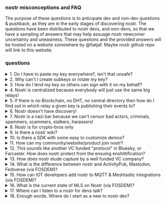 ### nostr misconceptions and FAQ
The purpose of these questions is to anticipate dev and non-dev questions & pushback, as they are in the early stages of discovering nostr. The questions have been distributed to nostr devs, and non-devs, so that we have a sampling of answers that may help assuage nostr newcomer uncertainty and uneasiness. These questions and the provided answers will be hosted on a website somewhere by @fiatjaf. Maybe nostr github repo will link to this website.

### questions

<details>

<summary>1. Do I have to paste my key everywhere?, isn't that unsafe? </summary>

`No, you should only enter your key into a few trusted applications or devices. however most newer clients only support pasting your key in because its the easiest way for the developer to build the client.` -[hzrd149](https://github.com/hzrd149/)

`No, you don't have to, but many clients allow you to do so out of ease of use. If the client supports using something called Amber, or a Remote Signer, or a browser extension, I would recommend you to use those instead as they are more secure and help keep your private key safe. It's not recommended to paste your key into unknown or new applications. It is okay to generate burner or new keys to try things out.` -[Derek Ross](https://njump.me/npub18ams6ewn5aj2n3wt2qawzglx9mr4nzksxhvrdc4gzrecw7n5tvjqctp424)

`No, but it depends on the platform and app used. Most mobile apps default to key pasting, and some offer to back them up in the user's cloud storage. On desktop it's recommended to use a browser extension that stores the private key allowing the user to sign events. Pasting a private key into a malicious app, or accidentally pasting it publicly will compromise the key permanently. There are also remote signing methods, but there is a steeper learning curve for users who are only accustomed to traditional login methods.` -[The: Daniel](https://njump.me/npub1aeh2zw4elewy5682lxc6xnlqzjnxksq303gwu2npfaxd49vmde6qcq4nwx)

`You can paste your nsec into various applications, but if you're concerned about security, you probably shouldn't. Alternatively, you can use a bunker, which is an application that holds your nsec and signs events with it (e.g. Amber).` -[pip](https://njump.me/npub176p7sup477k5738qhxx0hk2n0cty2k5je5uvalzvkvwmw4tltmeqw7vgup)

`Use a browser extension. Some remote signer apps like Amber also work but some others are hard to use, do not give you full control over access policies and have subpar code quality` -[semisol](https://njump.me/npub12262qa4uhw7u8gdwlgmntqtv7aye8vdcmvszkqwgs0zchel6mz7s6cgrkj)

`Mostly, and yes. Giving an app your key gives them the ability to publish things on your behalf, and it's impossible to know after you've removed a key from an app that it's really gone. So only put your important keys in apps you really trust.` -[Matt Lorentz](https://njump.me/npub16zsllwrkrwt5emz2805vhjewj6nsjrw0ge0latyrn2jv5gxf5k0q5l92l7)


</details>

<details>

<summary>2. Why can't I create subkeys or rotate my key? </summary>

`Complexity. Creating subkeys is easy, but supporting subkeys and by extension permissions and key rotation in all clients is almost impossible.` -[hzrd149](https://github.com/hzrd149/)

`People smarter than me have said that this is too hard to implement. I wish that we had this feature. It would make things easier for the inevitable happens for most people.` -[Derek Ross](https://njump.me/npub18ams6ewn5aj2n3wt2qawzglx9mr4nzksxhvrdc4gzrecw7n5tvjqctp424)

`You can generate subkeys from your master key (see NIP 6). Rotating a key means communicating to the world in a non-ambiguous way what your next key will be. In the case of a hack, this can lead to race conditions (e.g. the hacker and you try to rotate the key at the same time). Today, there are no good ways to solve such race conditions other than anchoring on a blockchain. However, in the future, with Frost and the like (I think), you'll be able to have a threshold of keys. If at least m out of n keys sign, then the signature is valid (say 2 out of 3). If you lose one of the keys, you can create a new set of keys corresponding to the old public key, so rotating keys is not necessary.` -[pip](https://njump.me/npub176p7sup477k5738qhxx0hk2n0cty2k5je5uvalzvkvwmw4tltmeqw7vgup)

`There is no reason except that no one wants to start implementing it because it’s “too complex”, and the amount of NIP bikeshedding.` -[semisol](https://njump.me/npub12262qa4uhw7u8gdwlgmntqtv7aye8vdcmvszkqwgs0zchel6mz7s6cgrkj)

`Nostr is designed to be the simplest protocol that works, so one key = one account. Subkeys and rotation would mean that every app needs a significant amount of code to tie multiple keys to a single identity.` -[Matt Lorentz](https://njump.me/npub16zsllwrkrwt5emz2805vhjewj6nsjrw0ge0latyrn2jv5gxf5k0q5l92l7)


</details>

<details>

<summary>3. How do I lend my key so others can sign with it on my behalf? </summary>

`Remote signers seem to be the best method to allow apps and other users sign on your behalf. they allow you to give out a unique API endpoint of sorts that lets the other user or client ask you to sign something` -[hzrd149](https://github.com/hzrd149/)

`You utilize something called a Remote Signer or an nsecbunker application with policies and key management features. These include tools such as Amber, NAK, Keycast, or Knox.`
-[Derek Ross](https://njump.me/npub18ams6ewn5aj2n3wt2qawzglx9mr4nzksxhvrdc4gzrecw7n5tvjqctp424)

`with bunkers (currently many work like shit)` -[pip](https://njump.me/npub176p7sup477k5738qhxx0hk2n0cty2k5je5uvalzvkvwmw4tltmeqw7vgup)

`Remote signers. Most do not allow fine grained access policies though.` -[semisol](https://njump.me/npub12262qa4uhw7u8gdwlgmntqtv7aye8vdcmvszkqwgs0zchel6mz7s6cgrkj)

`You should never lend someone you don't trust your key. You can look for a "signer" app you trust that has a good permissions system and will sign requests from other apps if they meet the criteria you specify.` -[Matt Lorentz](https://njump.me/npub16zsllwrkrwt5emz2805vhjewj6nsjrw0ge0latyrn2jv5gxf5k0q5l92l7)

</details>

<details>

<summary>4. Nostr is centralized because everybody will just use the same big relays! </summary>

`Yes, large data and connection speeds tend to cause centralization. however the data itself (events) is cryptographically signed so its possible for it to live on multiple servers and still be verifiable. This does not prevent centralization it only ensures that the authenticity of the data is no longer tied to the server it came from` -[hzrd149](https://github.com/hzrd149/)

`This is a common misconception. The Outbox and Inbox model fixes this, enabling users from all around the world to all run their very own relays and still be able to communicate together. For this to happen, all clients need to upgrade to NIP-65 to enable Outbox/Inbox models. I feel that we'll end up having a plethora of family relays, community relays, making nostr much more decentralized and sustainable.`-[Derek Ross](https://njump.me/npub18ams6ewn5aj2n3wt2qawzglx9mr4nzksxhvrdc4gzrecw7n5tvjqctp424)

`The fiatjaf analogy holds: relays are like websites, and not everyone visits the same websites. If anything, direct monetization with bitcoin allows smaller relays to thrive.` --[pip](https://njump.me/npub176p7sup477k5738qhxx0hk2n0cty2k5je5uvalzvkvwmw4tltmeqw7vgup)

`Doesn’t matter because people can switch relays and migrate their data easily` -[semisol](https://njump.me/npub12262qa4uhw7u8gdwlgmntqtv7aye8vdcmvszkqwgs0zchel6mz7s6cgrkj)

</details>

<details>

<summary>5. If there is no Blockchain, no DHT, no central directory then how do I find out in which relay a given key is publishing their events to?</summary>

` every relay is a local directory similar to a phone book (yellow pages), the relays tend to be topic or location specific so you only need to find the general topic or area where the key publishes to be able to find their home relays` -[hzrd149](https://github.com/hzrd149/)

`I would look at a user's profile and see which relays they're using, but this also can be a bit confusing, because clients don't always surface this information easily, confusing profile relays and Outbox relays. Plus, anyone can broadcast an event to any public relay.` -[Derek Ross](https://njump.me/npub18ams6ewn5aj2n3wt2qawzglx9mr4nzksxhvrdc4gzrecw7n5tvjqctp424)

`You can ask some specialized relays, but the question is backwards. If you want to find the events of an npub, it's because you have have already seen some of the contents of the npub, and already know the npub, which means you have had contact with it before. Why else would you want to find the events of a random string?` -[pip](https://njump.me/npub176p7sup477k5738qhxx0hk2n0cty2k5je5uvalzvkvwmw4tltmeqw7vgup)

`Large directories and from existing relays.` -[semisol](https://njump.me/npub12262qa4uhw7u8gdwlgmntqtv7aye8vdcmvszkqwgs0zchel6mz7s6cgrkj)

`You try as hard as you can, and it turns out that's generally enough.` -[Matt Lorentz](https://njump.me/npub16zsllwrkrwt5emz2805vhjewj6nsjrw0ge0latyrn2jv5gxf5k0q5l92l7)

</details>

<details>

<summary>6. Nostr doesn't have discovery! </summary>

` Follow random people, ask more questions. nostr isn't curated like other platforms and wont automatically serve you the content you want to see, you have to go find it` -[hzrd149](https://github.com/hzrd149/)

`At the protocol level, Nostr does not have discovery, that is correct. However, many clients are working on various forms of user discovery such as trending topics, trending users, trending notes, Web of Trust, various feed algorithms, and more. If your client doesn't have user and content discovery, then you should check out one of the clients that do.`-[Derek Ross](https://njump.me/npub18ams6ewn5aj2n3wt2qawzglx9mr4nzksxhvrdc4gzrecw7n5tvjqctp424)

`It does.` -[pip](https://njump.me/npub176p7sup477k5738qhxx0hk2n0cty2k5je5uvalzvkvwmw4tltmeqw7vgup)

`Discovery is a not very hard to solve problem that most devs do not prioritize, because it isn’t a problem for them.` -[semisol](https://njump.me/npub12262qa4uhw7u8gdwlgmntqtv7aye8vdcmvszkqwgs0zchel6mz7s6cgrkj)

`Not true! Nostr has search engines and recommendation algorithms just like other networks. However the amount of time and money spent optimizing Nostr apps for "engagement" is nothing compared to Big Tech platforms, so you likely find less personalized entertainment being served to you on silver platter here.` -[Matt Lorentz](https://njump.me/npub16zsllwrkrwt5emz2805vhjewj6nsjrw0ge0latyrn2jv5gxf5k0q5l92l7)

</details>

<details>

<summary>7. Nostr is a nazi bar because we can't censor bad actors, criminals, spammers, scammers, stalkers, harassers! </summary>

` nostr shares a lot of similarities with the internet in this way. communities and smaller public spaces will have moderation but there is no way to prevent the distasteful people from creating their own communities` -[hzrd149](https://github.com/hzrd149/)

`There is the potential for this, but I feel that user controls, user tools, and community moderations via Web of Trust and reporting can resolve a lot of these issues. `-[Derek Ross](https://njump.me/npub18ams6ewn5aj2n3wt2qawzglx9mr4nzksxhvrdc4gzrecw7n5tvjqctp424)

`Nostr is different than centralized networks because the user is entirely in control of the content they choose to see. By using whitelisted relays and mute lists, users can avoid interacting with spammers and other users who post content they object to. It's true that anyone with a valid key can use the network, but this also provides censorship resistance for everyone. In addition, the difficulty of permanently deleting content may also decrease the likelihood of Nostr being used by bad actors.` -[The: Daniel](https://njump.me/npub1aeh2zw4elewy5682lxc6xnlqzjnxksq303gwu2npfaxd49vmde6qcq4nwx)

`Relays are responsible for moderation, and most relays don’t care until they are forced to act` -[semisol](https://njump.me/npub12262qa4uhw7u8gdwlgmntqtv7aye8vdcmvszkqwgs0zchel6mz7s6cgrkj)

`I haven't seen many Nazis but It's true that the public space on Nostr has attracted a lot of folks who aren't welcomed on the big platforms. But Nostr isn't just the global feed you find in a Twitter-like app. It's full of private spaces like groups, audio chats, and private DMs. So if your people aren't the type to be shouting in the town square you might need to look a little harder for them.` -[Matt Lorentz](https://njump.me/npub16zsllwrkrwt5emz2805vhjewj6nsjrw0ge0latyrn2jv5gxf5k0q5l92l7)

</details>

<details>

<summary>8. Nostr is for crypto-bros only </summary>

`crypto bros like experimental technology so they are the first adopters, but there are smaller communities talking about other topics and as they continue to grow things will get a lot more interesting` -[hzrd149](https://github.com/hzrd149/)

`Nope. Nostr is for Bitcoin bros only! Joking... Don't publish that. Nostr is for everyone, because everyone deserves the freedom to communicate. At this time, the portion of the population that recognizes the need for freedom of communication is also the same crowd that recognizes the need for freedom to transact. Someone has to be first to the social media revolution and right now, it's those that recognize the need for decentralization and censorship resistant communication such as freedom fighters and Bitcoiners. Nostr doesn't need Bitcoin and Bitcoin doesn't need Nostr, but they do do have a beautiful symbiotic relationship together. `-[Derek Ross](https://njump.me/npub18ams6ewn5aj2n3wt2qawzglx9mr4nzksxhvrdc4gzrecw7n5tvjqctp424)

`There is a significant overlap between a want for decentralization and bitcoiners` -[semisol](https://njump.me/npub12262qa4uhw7u8gdwlgmntqtv7aye8vdcmvszkqwgs0zchel6mz7s6cgrkj)

`Keep your voice down. The Bitcoiners will be really mad if they hear you calling them crypto-bros.` -[Matt Lorentz](https://njump.me/npub16zsllwrkrwt5emz2805vhjewj6nsjrw0ge0latyrn2jv5gxf5k0q5l92l7)


</details>

<details>

<summary>9. Is there a nostr wiki? </summary>

` There are some getting started guides, but I don't know of any nostr wiki yet` -[hzrd149](https://github.com/hzrd149/)

`There is a client called Wikifreedia, but there is no official Wiki. I've honestly thought about trying to create a Wiki for every client, then each client could link to the Wiki to have their users find help and support. I still think someone should build this. I don't have time. It's needed.`-[Derek Ross](https://njump.me/npub18ams6ewn5aj2n3wt2qawzglx9mr4nzksxhvrdc4gzrecw7n5tvjqctp424)

`No` -[semisol](https://njump.me/npub12262qa4uhw7u8gdwlgmntqtv7aye8vdcmvszkqwgs0zchel6mz7s6cgrkj)

`Yes! There is a decentralized wiki woven across the network with many ways to access it.
` -[Matt Lorentz](https://njump.me/npub16zsllwrkrwt5emz2805vhjewj6nsjrw0ge0latyrn2jv5gxf5k0q5l92l7)


</details>

<details>

<summary>10. Is there a SDK with some easy to customize demos? </summary>

` There are a ton of great SDKs and simple apps on https://github.com/aljazceru/awesome-nostr` -[hzrd149](https://github.com/hzrd149/)

`There is the Nostr Development Kit and other SDKs, but I am not aware of buildable demos.`-[Derek Ross](https://njump.me/npub18ams6ewn5aj2n3wt2qawzglx9mr4nzksxhvrdc4gzrecw7n5tvjqctp424)

`Yes, there are Nostr SDKs for most programming languages, and Nostr is famously easy to get started with.
` -[Matt Lorentz](https://njump.me/npub16zsllwrkrwt5emz2805vhjewj6nsjrw0ge0latyrn2jv5gxf5k0q5l92l7)



</details>

<details>

<summary>11. How can my community/website/product join nostr? </summary>

`There aren't many good community on boarding tools or guides yet but the best option currently would be to look into setting up a group relay` -[hzrd149](https://github.com/hzrd149/)

`Joining is easy. Where we're failing at is on-boarding. Only two applications have good onboarding - Damus and Primal. However, these applications are not good for businesses who often need to designate social media tasks to employees. They do not support Remote Signers or nsecbunkers. That aside, I would tell all of your community members to join nostr, follow one another, and start building your community by utilizing community tools such as Chachi, Flotilla, Zap.stream, or Nostr Nests.`-[Derek Ross](https://njump.me/npub18ams6ewn5aj2n3wt2qawzglx9mr4nzksxhvrdc4gzrecw7n5tvjqctp424)

`No one is focusing on onboarding, so tough luck` -[semisol](https://njump.me/npub12262qa4uhw7u8gdwlgmntqtv7aye8vdcmvszkqwgs0zchel6mz7s6cgrkj)

`It depends on what you are looking for. You could try downloading a client from nostr.com or nostr.net and asking there, but the best way would be to find a friend who knows the network. Feel free to tag me! You can search for my ID in pretty much any app: npub16zsllwrkrwt5emz2805vhjewj6nsjrw0ge0latyrn2jv5gxf5k0q5l92l7` -[Matt Lorentz](https://njump.me/npub16zsllwrkrwt5emz2805vhjewj6nsjrw0ge0latyrn2jv5gxf5k0q5l92l7)



</details>

<details>

<summary>12. This sounds like another VC funded "protocol" in Bluesky, or Farcaster. How does nostr protect from the ensuing enshittification? </summary>

` There is no nostr development team, so there is no one to say what can or cant be done on the protocol. developers are free to build and experiment however they like` -[hzrd149](https://github.com/hzrd149/)

`Nostr is not VC funded and is completely open. There is no central company. There is no central organization. There is no central development team. While some companies that utilize nostr may be VC funded, the protocol itself is not.`-[Derek Ross](https://njump.me/npub18ams6ewn5aj2n3wt2qawzglx9mr4nzksxhvrdc4gzrecw7n5tvjqctp424)

`12 and 13. It doesn’t unless the users care, which doesn’t seem to be true, as we are already seeing happening with several Nostr apps` -[semisol](https://njump.me/npub12262qa4uhw7u8gdwlgmntqtv7aye8vdcmvszkqwgs0zchel6mz7s6cgrkj)

`Unlike Bluesky and Forecaster there is no for-profit company behind the protocol, and it didn't originate from Silicon Valley. In fact there is no formal organization, foundation, non-profit, or anything controlling the protocol. It's formed and run by the people using it.` -[Matt Lorentz](https://njump.me/npub16zsllwrkrwt5emz2805vhjewj6nsjrw0ge0latyrn2jv5gxf5k0q5l92l7)


</details>

<details>

<summary>13. How does nostr elude capture by a well funded VC company? </summary>

`I don't know, I guess we will see when the time comes` -[hzrd149](https://github.com/hzrd149/)

`User choice. If a large company decides to build upon nostr, that is fine. Users will have to choice to migrate to another application with ese if they don't like the direction that said company is going or features that they're implementing.`-[Derek Ross](https://njump.me/npub18ams6ewn5aj2n3wt2qawzglx9mr4nzksxhvrdc4gzrecw7n5tvjqctp424)

`Help humanity organize well-enough to overthrow capitalism? Just kidding, sort of. I think the right way to protect Nostr is to treat it as a public commons, Elinor Ostrom-style. Her eight principles for a healthy commons do a great job explaining what it takes, but a diverse set of apps, business, and users is a good start.` -[Matt Lorentz](https://njump.me/npub16zsllwrkrwt5emz2805vhjewj6nsjrw0ge0latyrn2jv5gxf5k0q5l92l7)



</details>

<details>

<summary>14. What is the difference between nostr and ActivityPub, Mastodon, Fediverse (via FOSDEM)? </summary>

`ActivityPub, Mastodon, Fediverse social identity registration is tied to a server, and is considered an account. That is, the AP server admin can rugpull, ban, or censor said identity. On nostr, relay operators cannot singularly ban or rugpull an identity. While a relay admin can ban an npub from publishing on a relay, there are many other relays to choose from and write to. Collusion between all (hundreds or thousands) of relay admins is extremely unlikely, if at all possible.` -[elsat](https://njump.me/npub1zafcms4xya5ap9zr7xxr0jlrtrattwlesytn2s42030lzu0dwlzqpd26k5)




</details>

<details>

<summary>15. How can IOT developers add nostr to MQTT & Meshtastic integrations (via FOSDEM)? </summary>

`See @ksedgwic work on noshtastic https://github.com/ksedgwic/noshtastic` -[elsat](https://njump.me/npub1zafcms4xya5ap9zr7xxr0jlrtrattwlesytn2s42030lzu0dwlzqpd26k5)





</details>


   <details>

<summary>16. What is the current state of MLS on Nostr (via FOSDEM)? </summary>

`It works! As far as I'm aware, Nostr is the first truly decentralized implementation of MLS. I've been working to bring MLS messaging to Nostr for the last 9 months and have built a messaging client (called White Noise - https://github.com/erskingardner/whitenoise) and several libraries that will make it easier for other developers to implement MLS messaging into their own clients. Feel free to hit me up on Nostr to ask any questions.` -[JeffG](https://njump.me/npub1zuuajd7u3sx8xu92yav9jwxpr839cs0kc3q6t56vd5u9q033xmhsk6c2uc)

</details>

  <details>

<summary>17. Where can I listen to a nostr for devs talk? </summary>

`FOSDEM talk by Constant` https://njump.me/nevent1qqspj60z02pr2suafcsdc6dqf4vsvxkg9pmg59x8sgu3v0z6t0ztftgpp4mhxue69uhkummn9ekx7mqpzamhxue69uhhyetvv9ujuurvv438xarj9e3k7mgpzfmhxue69uhk7enxvd5xz6tw9ec82cspr9mhxue69uhkummnw3ezu7n9vfjkget99e3kcmm4vst8au8y -[elsat](https://njump.me/npub1zafcms4xya5ap9zr7xxr0jlrtrattwlesytn2s42030lzu0dwlzqpd26k5)

</details>

<details>

<summary>18. Enough words. Where do I start as a new to nostr dev? </summary>

`Read nostr.com, read nip 01, install nostr-tools and work through the examples in the readme.` 
https://nostr.com  

https://github.com/nostr-protocol/nips/blob/master/01.md  

https://github.com/nbd-wtf/nostr-tools  

-[hodlbod](https://njump.me/npub1jlrs53pkdfjnts29kveljul2sm0actt6n8dxrrzqcersttvcuv3qdjynqn)

</details>


